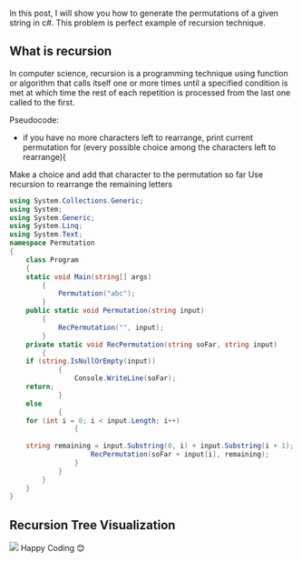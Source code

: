 
In this post, I will show you how to generate the permutations of a given string in c#. This problem is perfect example of recursion technique.

## What is recursion
In computer science, recursion is a programming technique using function or algorithm that calls itself one or more times until a specified condition is met at which time the rest of each repetition is processed from the last one called to the first.


Pseudocode:
-  if you have no more characters left to rearrange, 
 print current permutation
  for (every possible choice among the characters left
to rearrange){

 Make a choice and add that character to the permutation 
 so far
 Use recursion to rearrange the remaining letters


```csharp
using System.Collections.Generic;
using System;
using System.Generic;
using System.Linq;
using System.Text;
namespace Permutation
{
    class Program
    {
    static void Main(string[] args)
        {
            Permutation("abc");
        }
    public static void Permutation(string input)
        {
            RecPermutation("", input);
        }
    private static void RecPermutation(string soFar, string input)
        {
    if (string.IsNullOrEmpty(input))
            {
                Console.WriteLine(soFar);
    return;
            }
    else
            {
    for (int i = 0; i < input.Length; i++)
                {
                    
    string remaining = input.Substring(0, i) + input.Substring(i + 1);
                    RecPermutation(soFar + input[i], remaining);
                }
            }
        }
    }
}

```

## Recursion Tree Visualization

![](https://1.bp.blogspot.com/-p2ifD-oxOUM/YLxsBJZLpnI/AAAAAAAAOv8/pz_FPx595o8rNkgilEqfo2T27dPSLwbTgCLcBGAsYHQ/s16000/permutation.gif)
Happy Coding 😊
<!--stackedit_data:
eyJoaXN0b3J5IjpbMTU5NDIyNjA3NF19
-->